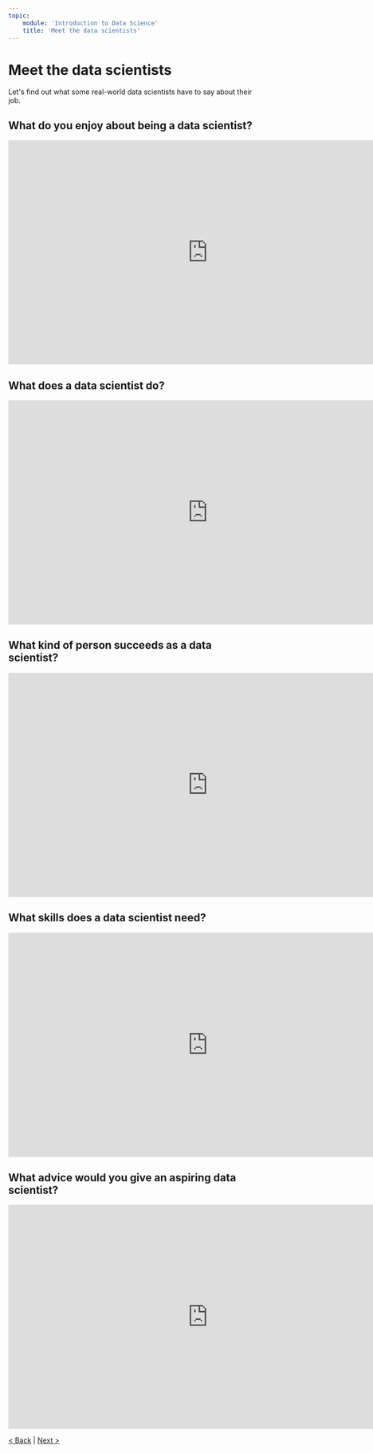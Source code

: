 ```yaml
---
topic:
    module: 'Introduction to Data Science'
    title: 'Meet the data scientists'
---
```


# Meet the data scientists

Let's find out what some real-world data scientists have to say about their job.

## What do you enjoy about being a data scientist?

<iframe width="800" height="450" src="https://www.youtube.com/embed/VwZhq701ZSs" title="What do you enjoy about being a data scientist" frameborder="0" allow="accelerometer; autoplay; clipboard-write; encrypted-media; gyroscope; picture-in-picture" allowfullscreen></iframe>

## What does a data scientist do?

<iframe width="800" height="450" src="https://www.youtube.com/embed/GG508p_epa4" title="What does a data scientist do" frameborder="0" allow="accelerometer; autoplay; clipboard-write; encrypted-media; gyroscope; picture-in-picture" allowfullscreen></iframe>

## What kind of person succeeds as a data scientist?

<iframe width="800" height="450" src="https://www.youtube.com/embed/NqyF-nvUf1Q" title="What kind of person succeeds as a data scientist" frameborder="0" allow="accelerometer; autoplay; clipboard-write; encrypted-media; gyroscope; picture-in-picture" allowfullscreen></iframe>

## What skills does a data scientist need?

<iframe width="800" height="450" src="https://www.youtube.com/embed/7jnuCnaiHoA" title="What skills does a data scientist need" frameborder="0" allow="accelerometer; autoplay; clipboard-write; encrypted-media; gyroscope; picture-in-picture" allowfullscreen></iframe>

## What advice would you give an aspiring data scientist?

<iframe width="800" height="450" src="https://www.youtube.com/embed/xCfbzjno1CY" title="What advice would you give an aspiring data scientist" frameborder="0" allow="accelerometer; autoplay; clipboard-write; encrypted-media; gyroscope; picture-in-picture" allowfullscreen></iframe>

[< Back](./01-01-welcome.md) | [Next >](02-01-get-started-with-data.md)
